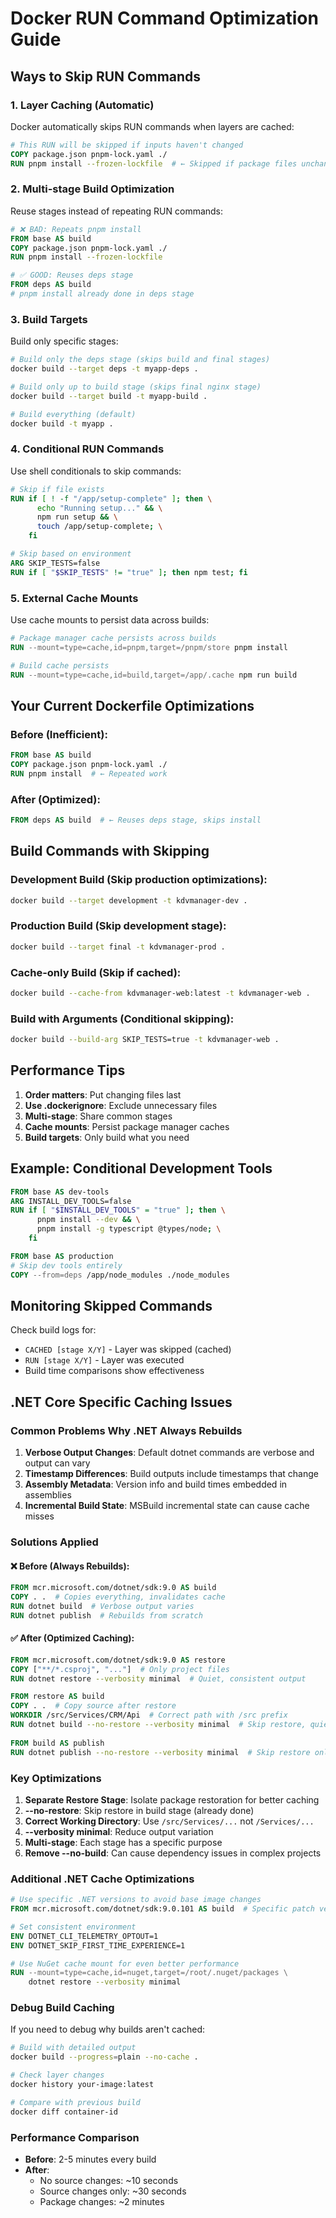 # Docker RUN Command Optimization Guide

## Ways to Skip RUN Commands

### 1. **Layer Caching (Automatic)**
Docker automatically skips RUN commands when layers are cached:

```dockerfile
# This RUN will be skipped if inputs haven't changed
COPY package.json pnpm-lock.yaml ./
RUN pnpm install --frozen-lockfile  # ← Skipped if package files unchanged
```

### 2. **Multi-stage Build Optimization**
Reuse stages instead of repeating RUN commands:

```dockerfile
# ❌ BAD: Repeats pnpm install
FROM base AS build
COPY package.json pnpm-lock.yaml ./
RUN pnpm install --frozen-lockfile

# ✅ GOOD: Reuses deps stage
FROM deps AS build
# pnpm install already done in deps stage
```

### 3. **Build Targets**
Build only specific stages:

```bash
# Build only the deps stage (skips build and final stages)
docker build --target deps -t myapp-deps .

# Build only up to build stage (skips final nginx stage)
docker build --target build -t myapp-build .

# Build everything (default)
docker build -t myapp .
```

### 4. **Conditional RUN Commands**
Use shell conditionals to skip commands:

```dockerfile
# Skip if file exists
RUN if [ ! -f "/app/setup-complete" ]; then \
      echo "Running setup..." && \
      npm run setup && \
      touch /app/setup-complete; \
    fi

# Skip based on environment
ARG SKIP_TESTS=false
RUN if [ "$SKIP_TESTS" != "true" ]; then npm test; fi
```

### 5. **External Cache Mounts**
Use cache mounts to persist data across builds:

```dockerfile
# Package manager cache persists across builds
RUN --mount=type=cache,id=pnpm,target=/pnpm/store pnpm install

# Build cache persists
RUN --mount=type=cache,id=build,target=/app/.cache npm run build
```

## Your Current Dockerfile Optimizations

### Before (Inefficient):
```dockerfile
FROM base AS build
COPY package.json pnpm-lock.yaml ./
RUN pnpm install  # ← Repeated work
```

### After (Optimized):
```dockerfile
FROM deps AS build  # ← Reuses deps stage, skips install
```

## Build Commands with Skipping

### Development Build (Skip production optimizations):
```bash
docker build --target development -t kdvmanager-dev .
```

### Production Build (Skip development stage):
```bash
docker build --target final -t kdvmanager-prod .
```

### Cache-only Build (Skip if cached):
```bash
docker build --cache-from kdvmanager-web:latest -t kdvmanager-web .
```

### Build with Arguments (Conditional skipping):
```bash
docker build --build-arg SKIP_TESTS=true -t kdvmanager-web .
```

## Performance Tips

1. **Order matters**: Put changing files last
2. **Use .dockerignore**: Exclude unnecessary files
3. **Multi-stage**: Share common stages
4. **Cache mounts**: Persist package manager caches
5. **Build targets**: Only build what you need

## Example: Conditional Development Tools

```dockerfile
FROM base AS dev-tools
ARG INSTALL_DEV_TOOLS=false
RUN if [ "$INSTALL_DEV_TOOLS" = "true" ]; then \
      pnpm install --dev && \
      pnpm install -g typescript @types/node; \
    fi

FROM base AS production
# Skip dev tools entirely
COPY --from=deps /app/node_modules ./node_modules
```

## Monitoring Skipped Commands

Check build logs for:
- `CACHED [stage X/Y]` - Layer was skipped (cached)
- `RUN [stage X/Y]` - Layer was executed
- Build time comparisons show effectiveness

## .NET Core Specific Caching Issues

### Common Problems Why .NET Always Rebuilds

1. **Verbose Output Changes**: Default dotnet commands are verbose and output can vary
2. **Timestamp Differences**: Build outputs include timestamps that change
3. **Assembly Metadata**: Version info and build times embedded in assemblies
4. **Incremental Build State**: MSBuild incremental state can cause cache misses

### Solutions Applied

#### ❌ Before (Always Rebuilds):
```dockerfile
FROM mcr.microsoft.com/dotnet/sdk:9.0 AS build
COPY . .  # Copies everything, invalidates cache
RUN dotnet build  # Verbose output varies
RUN dotnet publish  # Rebuilds from scratch
```

#### ✅ After (Optimized Caching):
```dockerfile
FROM mcr.microsoft.com/dotnet/sdk:9.0 AS restore
COPY ["**/*.csproj", "..."]  # Only project files
RUN dotnet restore --verbosity minimal  # Quiet, consistent output

FROM restore AS build
COPY . .  # Copy source after restore
WORKDIR /src/Services/CRM/Api  # Correct path with /src prefix
RUN dotnet build --no-restore --verbosity minimal  # Skip restore, quiet
  
FROM build AS publish  
RUN dotnet publish --no-restore --verbosity minimal  # Skip restore only
```

### Key Optimizations

1. **Separate Restore Stage**: Isolate package restoration for better caching
2. **--no-restore**: Skip restore in build stage (already done)
3. **Correct Working Directory**: Use `/src/Services/...` not `/Services/...`
4. **--verbosity minimal**: Reduce output variation
5. **Multi-stage**: Each stage has a specific purpose
6. **Remove --no-build**: Can cause dependency issues in complex projects

### Additional .NET Cache Optimizations

```dockerfile
# Use specific .NET versions to avoid base image changes
FROM mcr.microsoft.com/dotnet/sdk:9.0.101 AS build  # Specific patch version

# Set consistent environment
ENV DOTNET_CLI_TELEMETRY_OPTOUT=1
ENV DOTNET_SKIP_FIRST_TIME_EXPERIENCE=1

# Use NuGet cache mount for even better performance
RUN --mount=type=cache,id=nuget,target=/root/.nuget/packages \
    dotnet restore --verbosity minimal
```

### Debug Build Caching

If you need to debug why builds aren't cached:

```bash
# Build with detailed output
docker build --progress=plain --no-cache .

# Check layer changes
docker history your-image:latest

# Compare with previous build
docker diff container-id
```

### Performance Comparison

- **Before**: 2-5 minutes every build
- **After**: 
  - No source changes: ~10 seconds
  - Source changes only: ~30 seconds  
  - Package changes: ~2 minutes
